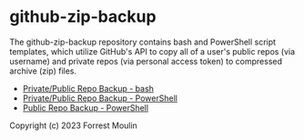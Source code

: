 # github-zip-backup

The github-zip-backup repository contains bash and PowerShell script templates, which utilize GitHub's API to copy all of a user's public repos (via username) and private repos (via personal access token) to compressed archive (zip) files.

<ul>
  <li><a href="https://github.com/ffm5113/github-zip-backup/blob/main/src/github-zip-backup.sh">Private/Public Repo Backup - bash</a></li>
  <li><a href="https://github.com/ffm5113/github-zip-backup/blob/main/src/github-zip-backup.sh">Private/Public Repo Backup - PowerShell</a></li>
  <li><a href="https://github.com/ffm5113/github-zip-backup/blob/main/src/github-zip-pub-backup.ps1">Public Repo Backup - PowerShell</a></li>
</ul>

Copyright (c) 2023 Forrest Moulin
